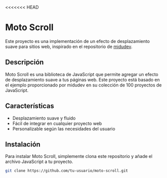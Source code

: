 <<<<<<< HEAD
# Moto Scroll

Este proyecto es una implementación de un efecto de desplazamiento suave para sitios web, inspirado en el repositorio de [midudev](https://github.com/midudev/javascript-100-proyectos/tree/main/12-moto-scroll).

## Descripción

Moto Scroll es una biblioteca de JavaScript que permite agregar un efecto de desplazamiento suave a tus páginas web. Este proyecto está basado en el ejemplo proporcionado por midudev en su colección de 100 proyectos de JavaScript.

## Características

- Desplazamiento suave y fluido
- Fácil de integrar en cualquier proyecto web
- Personalizable según las necesidades del usuario

## Instalación

Para instalar Moto Scroll, simplemente clona este repositorio y añade el archivo JavaScript a tu proyecto.

```bash
git clone https://github.com/tu-usuario/moto-scroll.git
```